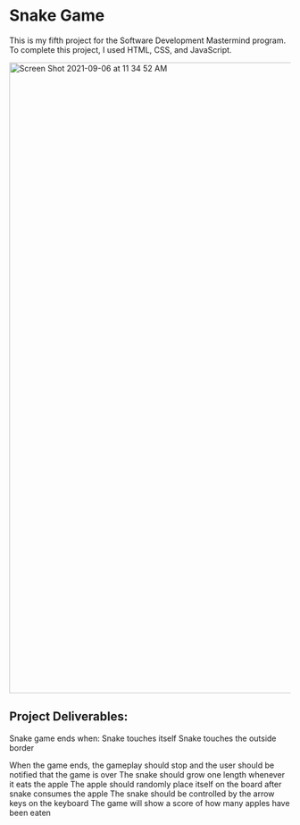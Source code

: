 # Snake Game
This is my fifth project for the Software Development Mastermind program. To complete this project, I used HTML, CSS, and JavaScript.


<img width="1128" alt="Screen Shot 2021-09-06 at 11 34 52 AM" src="https://user-images.githubusercontent.com/80060826/132240128-06081ff8-b868-434b-b207-0d6e087f858a.png">


## Project Deliverables:

Snake game ends when:
Snake touches itself
Snake touches the outside border

When the game ends, the gameplay should stop and the user should be notified that the game is over
The snake should grow one length whenever it eats the apple
The apple should randomly place itself on the board after snake consumes the apple
The snake should be controlled by the arrow keys on the keyboard
The game will  show a score of how many apples have been eaten


